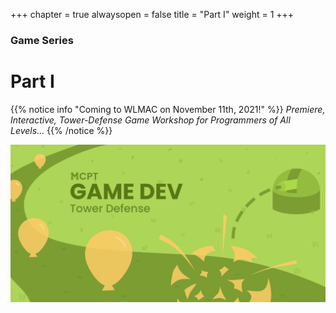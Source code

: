 +++
chapter = true
alwaysopen = false
title = "Part I"
weight = 1
+++
 
### Game Series
# Part I

{{% notice info "Coming to WLMAC on November 11th, 2021!" %}}
*Premiere, Interactive, Tower-Defense Game Workshop for Programmers of All Levels...*
{{% /notice %}}

![Banner](/img/Game_Dev_Banner.png)